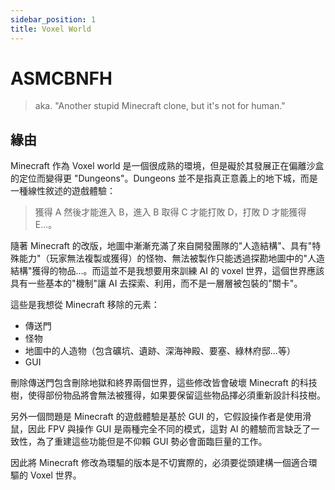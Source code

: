 ```yaml
---
sidebar_position: 1
title: Voxel World
---
```


# ASMCBNFH

> aka. "Another stupid Minecraft clone, but it's not for human."

## 緣由

Minecraft 作為 Voxel world 是一個很成熟的環境，但是礙於其發展正在偏離沙盒的定位而變得更 "Dungeons"。Dungeons 並不是指真正意義上的地下城，而是一種線性敘述的遊戲體驗：

> 獲得 A 然後才能進入 B，進入 B 取得 C 才能打敗 D，打敗 D 才能獲得 E...。

隨著 Minecraft 的改版，地圖中漸漸充滿了來自開發團隊的"人造結構"、具有"特殊能力"（玩家無法複製或獲得）的怪物、無法被製作只能透過探勘地圖中的"人造結構"獲得的物品...。而這並不是我想要用來訓練 AI 的 voxel 世界，這個世界應該具有一些基本的"機制"讓 AI 去探索、利用，而不是一層層被包裝的"關卡"。

這些是我想從 Minecraft 移除的元素：
- 傳送門
- 怪物
- 地圖中的人造物（包含礦坑、遺跡、深海神殿、要塞、綠林府邸...等）
- GUI

刪除傳送門包含刪除地獄和終界兩個世界，這些修改皆會破壞 Minecraft 的科技樹，使得部份物品將會無法被獲得，如果要保留這些物品擇必須重新設計科技樹。

另外一個問題是 Minecraft 的遊戲體驗是基於 GUI 的，它假設操作者是使用滑鼠，因此 FPV 與操作 GUI 是兩種完全不同的模式，這對 AI 的體驗而言缺乏了一致性，為了重建這些功能但是不仰賴 GUI 勢必會面臨巨量的工作。

因此將 Minecraft 修改為環驅的版本是不切實際的，必須要從頭建構一個適合環驅的 Voxel 世界。